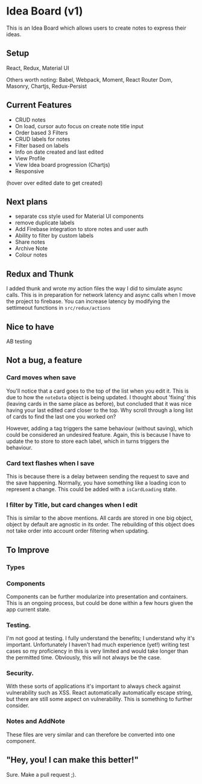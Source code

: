 # Idea Board (v1)
This is an Idea Board which allows users to create notes to express their ideas. 

## Setup
React, Redux, Material UI

Others worth noting: Babel, Webpack, Moment, React Router Dom, Masonry, Chartjs, Redux-Persist

## Current Features
- CRUD notes
- On load, cursor auto focus on create note title input
- Order based 3 Filters
- CRUD labels for notes
- Filter based on labels
- Info on date created and last edited
- View Profile
- View Idea board progression (Chartjs)
- Responsive

(hover over edited date to get created)

## Next plans
- separate css style used for Material UI components
- remove duplicate labels
- Add Firebase integration to store notes and user auth
- Ability to filter by custom labels
- Share notes
- Archive Note
- Colour notes

## Redux and Thunk
I added thunk and wrote my action files the way I did to simulate async calls. This is in preparation for network latency and async calls when I move the project to firebase. You can increase latency by modifying the settimeout functions in `src/redux/actions` 

## Nice to have
AB testing

## Not a bug, a feature
### Card moves when save
You'll notice that a card goes to the top of the list when you edit it. This is due to how the `noteData` object is being updated. I thought about 'fixing' this (leaving cards in the same place as before), but concluded that it was nice having your last edited card closer to the top. Why scroll through a long list of cards to find the last one you worked on?

However, adding a tag triggers the same behaviour (without saving), which could be considered an undesired feature. Again, this is because I have to update the to store to store each label, which in turns triggers the behaviour.

### Card text flashes when I save
This is because there is a delay between sending the request to save and the save happening. Normally, you have something like a loading icon to represent a change. This could be added with a `isCardLoading` state.

### I filter by Title, but card changes when I edit
This is similar to the above mentions. All cards are stored in one big object, object by default are agnostic in its order. The rebuilding of this object does not take order into account order filtering when updating.

## To Improve
### Types

### Components
Components can be further modularize into presentation and containers. This is an ongoing process, but could be done within a few hours given the app current state.

### Testing.
I'm not good at testing. I fully understand the benefits; I understand why it's important. Unfortunately I haven't had much experience (yet!) writing test cases so my proficiency in this is very limited and would take longer than the permitted time. Obviously, this will not always be the case. 

### Security. 
With these sorts of applications it's important to always check against vulnerability such as XSS. React automatically automatically escape string, but there are still some aspect on vulnerability. This is something to further consider.

### Notes and AddNote
These files are very similar and can therefore be converted into one component.

## "Hey, you! I can make this better!"
Sure. Make a pull request ;).